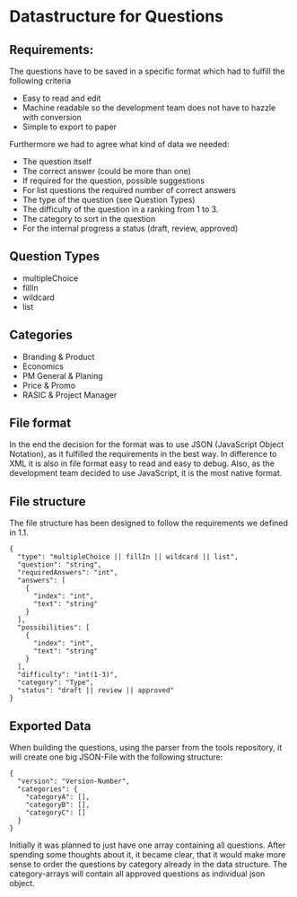 # Datastructure for Questions
## Requirements:
The questions have to be saved in a specific format which had to fulfill the following criteria

  * Easy to read and edit
  * Machine readable so the development team does not have to hazzle with conversion
  * Simple to export to paper

Furthermore we had to agree what kind of data we needed:

  * The question itself
  * The correct answer (could be more than one)
  * If required for the question, possible suggestions
  * For list questions the required number of correct answers
  * The type of the question (see Question Types)
  * The difficulty of the question in a ranking from 1 to 3.
  * The category to sort in the question
  * For the internal progress a status (draft, review, approved)

## Question Types

  * multipleChoice
  * fillIn
  * wildcard
  * list

## Categories

  * Branding & Product
  * Economics
  * PM General & Planing
  * Price & Promo
  * RASIC & Project Manager

## File format

In the end the decision for the format was to use JSON (JavaScript Object Notation), as it fulfilled the requirements in the best way.
In difference to XML it is also in file format easy to read and easy to debug. Also, as the development team decided to use JavaScript, it is the most native format.

## File structure

The file structure has been designed to follow the requirements we defined in 1.1.
```
{
  "type": "multipleChoice || fillIn || wildcard || list",
  "question": "string",
  "requiredAnswers": "int",
  "answers": [
    {
      "index": "int",
      "text": "string"
    }
  ],
  "possibilities": [
    {
      "index": "int",
      "text": "string"
    }
  ],
  "difficulty": "int(1-3)",
  "category": "Type",
  "status": "draft || review || approved"
}
```

## Exported Data

When building the questions, using the parser from the tools repository, it will create one big JSON-File with the following structure:

```
{
  "version": "Version-Number",
  "categories": {
    "categoryA": [],
    "categoryB": [],
    "categoryC": []
  }
}
```
Initially it was planned to just have one array containing all questions. After spending some thoughts about it, it became clear, that it would make more sense to order the questions by category already in the data structure.
The category-arrays will contain all approved questions as individual json object.
